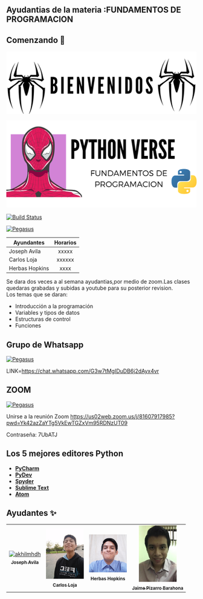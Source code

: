 ## Ayudantias de la materia :FUNDAMENTOS DE PROGRAMACION 
## Comenzando 🚀

<p class="has-line-data" data-line-start="3" data-line-end="4">
  
  <a href="https://github.com/eljosephavila123/FDP-AYUDANTIAS"><img src="https://github.com/eljosephavila123/FDP-AYUDANTIAS/blob/master/images/bienvenidos.png?raw=true" title="Pegasus" alt="Pegasus"></a>
  
 <a href="https://github.com/eljosephavila123/FDP-AYUDANTIAS"><img src="https://github.com/eljosephavila123/FDP-AYUDANTIAS/blob/master/images/python%20verse.png?raw=true" title="Pegasus" alt="Pegasus"></a>

<p class="has-line-data" data-line-start="6" data-line-end="7"><a href="https://travis-ci.org/joemccann/dillinger"><img src="https://travis-ci.org/joemccann/dillinger.svg?branch=master" alt="Build Status"></a></p>


 <a  href="https://github.com/eljosephavila123/FDP-AYUDANTIAS"><img src="https://i.imgur.com/DfQqM.gif" title="LINK DEL GRUPO" alt="Pegasus"  ></a>


|   Ayundantes  | Horarios   |  
|----------|:-------------:|
| Joseph Avila |  xxxxx|
| Carlos Loja|    xxxxxx  |
| Herbas Hopkins | xxxx |


    

<p class="has-line-data" data-line-start="8" data-line-end="10">Se  dara dos veces a al semana ayudantias,por medio de zoom.Las clases quedaras grabadas y subidas a youtube para su posterior revision.<br>
Los temas que se daran:</p>
<ul>
<li class="has-line-data" data-line-start="11" data-line-end="12">Introducción a la programación</li>
<li class="has-line-data" data-line-start="12" data-line-end="13">Variables y tipos de datos</li>
<li class="has-line-data" data-line-start="13" data-line-end="14">Estructuras de control</li>
<li class="has-line-data" data-line-start="14" data-line-end="15">Funciones</li>
</ul>

## Grupo de Whatsapp

 <a href="https://chat.whatsapp.com/G3w7tMgIDuDB6j2dAyx4vr"><img src="https://logodownload.org/wp-content/uploads/2015/04/whatsapp-logo-4-1.png" title="LINK DEL GRUPO" alt="Pegasus"></a>

LINK=https://chat.whatsapp.com/G3w7tMgIDuDB6j2dAyx4vr
## ZOOM 
<a href=""><img src="https://d24cgw3uvb9a9h.cloudfront.net/static/93986/image/new/ZoomLogo.png" title="LINK DEL GRUPO" alt="Pegasus"></a>

Unirse a la reunión Zoom
https://us02web.zoom.us/j/81607917985?pwd=Yk42azZaYTg5VkEwTGZxVm95RDNzUT09

Contraseña: 7UbATJ


## Los 5 mejores editores Python
- <a href=" jetbrains.com/pycharm" target="_blank">**PyCharm**</a>
- <a href="pydev.org" target="_blank">**PyDev**</a>
- <a href="spyder-ide.org" target="_blank">**Spyder**</a>
- <a href="sublimetext.com" target="_blank">**Sublime Text**</a>
- <a href="atom.io" target="_blank">**Atom**</a>

## Ayudantes :sparkles:
<table>
<tr>
                <td align="center">
                    <a href="https://github.com/eljosephavila123">
                        <img src="https://avatars3.githubusercontent.com/u/46098690?s=460&u=1817d397a5a27c2b11053fd052266330fa71061c&v=4" width="100;" alt="akhilmhdh"/>
                        <br />
                        <sub><b>Joseph Avila</b></sub>
                    </a>
                </td>
                <td align="center">
                    <a href="https://github.com/caloja1014">
                        <img src="https://github.com/eljosephavila123/FDP-AYUDANTIAS/blob/master/images/Ayudantes/Carlos%20Loja.jpeg?raw=true" width="100;" alt="athul"/>
                        <br />
                        <sub><b>Carlos Loja </b></sub>
                    </a>
                </td>
                <td align="center">
                    <a href="https://github.com/l">
                        <img src="https://github.com/eljosephavila123/FDP-AYUDANTIAS/blob/master/images/Ayudantes/Herbas%20Hopkins.jpeg?raw=true" width="100;" alt="athul"/>
                        <br />
                        <sub><b>Herbas Hopkins</b></sub>
                    </a>
                </td>
          <td align="center">
                    <a href="https://github.com/jaimepizarr">
                        <img src="https://github.com/eljosephavila123/FDP-AYUDANTIAS/blob/master/images/Ayudantes/jaime.jpeg?raw=true" width="100;" alt="athul"/>
                        <br />
                        <sub><b>Jaime Pizarro Barahona</b></sub>
                    </a>
                </td>
  
  </tr>
</table>
